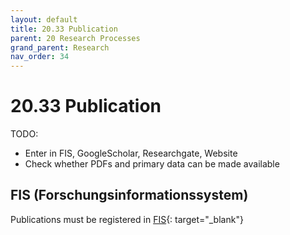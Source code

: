 ```yaml
---
layout: default
title: 20.33 Publication
parent: 20 Research Processes
grand_parent: Research
nav_order: 34
---
```


# 20.33 Publication

TODO:

- Enter in FIS, GoogleScholar, Researchgate, Website
- Check whether PDFs and primary data can be made available 

## FIS (Forschungsinformationssystem)

Publications must be registered in [FIS]([https://fis.uni-bamberg.de/](https://fis.uni-bamberg.de/mydspace)){: target="_blank"}
